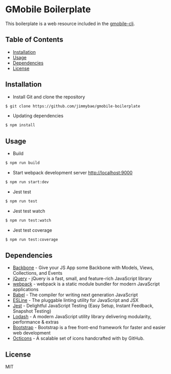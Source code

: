 # GMobile Boilerplate
This boilerplate is a web resource included in the [gmobile-cli](https://github.com/jimmybae/cli-prototype).

## Table of Contents
* [Installation](#installation)
* [Usage](#usage)
* [Dependencies](#dependencies)
* [License](#license)

## Installation
* Install Git and clone the repository
```sh
$ git clone https://github.com/jimmybae/gmobile-boilerplate
```
* Updating dependencies
```sh
$ npm install
```

## Usage
* Build
```sh
$ npm run build
```
* Start webpack development server [http://localhost:9000](http://localhost:9000)
```sh
$ npm run start:dev
```
* Jest test
```sh
$ npm run test
```

* Jest test watch
```sh
$ npm run test:watch
```

* Jest test coverage
```sh
$ npm run test:coverage
```

## Dependencies
* [Backbone](http://backbonejs.org/) - Give your JS App some Backbone with Models, Views, Collections, and Events
* [jQuery](https://jquery.com/) - jQuery is a fast, small, and feature-rich JavaScript library
* [webpack](https://webpack.js.org/) - webpack is a static module bundler for modern JavaScript applications
* [Babel](https://babeljs.io/) - The compiler for writing next generation JavaScript
* [ESLine](https://eslint.org/) - The pluggable linting utility for JavaScript and JSX
* [Jest](https://facebook.github.io/jest/) - Delightful JavaScript Testing (Easy Setup, Instant Feedback, Snapshot Testing)
* [Lodash](https://lodash.com/) - A modern JavaScript utility library delivering modularity, performance & extras
* [Bootstrap](https://getbootstrap.com/) - Bootstrap is a free front-end framework for faster and easier web development
* [Octicons](https://octicons.github.com/) - A scalable set of icons handcrafted with by GitHub.

## License
MIT